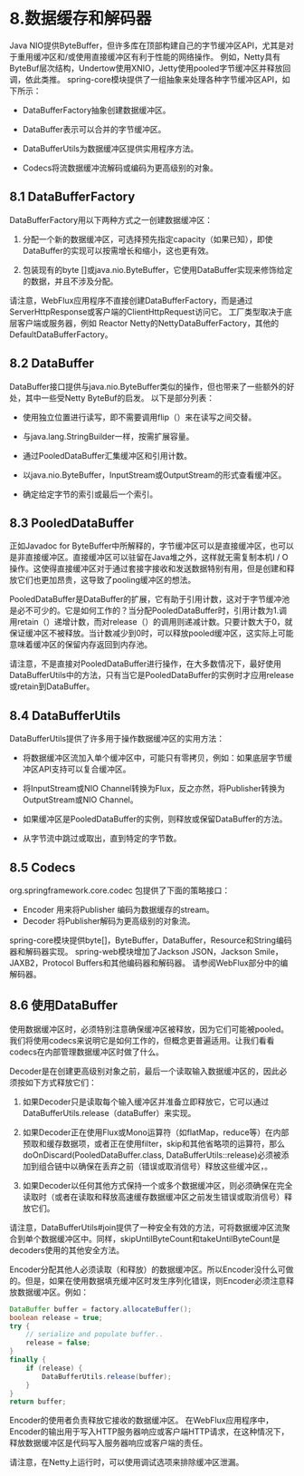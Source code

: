 # 8.数据缓存和解码器

Java NIO提供ByteBuffer，但许多库在顶部构建自己的字节缓冲区API，尤其是对于重用缓冲区和/或使用直接缓冲区有利于性能的网络操作。 例如，Netty具有ByteBuf层次结构，Undertow使用XNIO，Jetty使用pooled字节缓冲区并释放回调，依此类推。 spring-core模块提供了一组抽象来处理各种字节缓冲区API，如下所示：

* DataBufferFactory抽象创建数据缓冲区。

* DataBuffer表示可以合并的字节缓冲区。

* DataBufferUtils为数据缓冲区提供实用程序方法。

* Codecs将流数据缓冲流解码或编码为更高级别的对象。

## 8.1 DataBufferFactory

DataBufferFactory用以下两种方式之一创建数据缓冲区：

1. 分配一个新的数据缓冲区，可选择预先指定capacity（如果已知），即使DataBuffer的实现可以按需增长和缩小，这也更有效。

2. 包装现有的byte []或java.nio.ByteBuffer，它使用DataBuffer实现来修饰给定的数据，并且不涉及分配。   

请注意，WebFlux应用程序不直接创建DataBufferFactory，而是通过ServerHttpResponse或客户端的ClientHttpRequest访问它。 工厂类型取决于底层客户端或服务器，例如 Reactor Netty的NettyDataBufferFactory，其他的DefaultDataBufferFactory。

## 8.2 DataBuffer

DataBuffer接口提供与java.nio.ByteBuffer类似的操作，但也带来了一些额外的好处，其中一些受Netty ByteBuf的启发。 以下是部分列表：

* 使用独立位置进行读写，即不需要调用flip（）来在读写之间交替。

* 与java.lang.StringBuilder一样，按需扩展容量。

* 通过PooledDataBuffer汇集缓冲区和引用计数。

* 以java.nio.ByteBuffer，InputStream或OutputStream的形式查看缓冲区。

* 确定给定字节的索引或最后一个索引。

## 8.3 PooledDataBuffer

正如Javadoc for ByteBuffer中所解释的，字节缓冲区可以是直接缓冲区，也可以是非直接缓冲区。直接缓冲区可以驻留在Java堆之外，这样就无需复制本机I / O操作。这使得直接缓冲区对于通过套接字接收和发送数据特别有用，但是创建和释放它们也更加昂贵，这导致了pooling缓冲区的想法。

PooledDataBuffer是DataBuffer的扩展，它有助于引用计数，这对于字节缓冲池是必不可少的。它是如何工作的？当分配PooledDataBuffer时，引用计数为1.调用retain（）递增计数，而对release（）的调用则递减计数。只要计数大于0，就保证缓冲区不被释放。当计数减少到0时，可以释放pooled缓冲区，这实际上可能意味着缓冲区的保留内存返回到内存池。

请注意，不是直接对PooledDataBuffer进行操作，在大多数情况下，最好使用DataBufferUtils中的方法，只有当它是PooledDataBuffer的实例时才应用release或retain到DataBuffer。

## 8.4 DataBufferUtils

DataBufferUtils提供了许多用于操作数据缓冲区的实用方法：

* 将数据缓冲区流加入单个缓冲区中，可能只有零拷贝，例如：如果底层字节缓冲区API支持可以复合缓冲区。

* 将InputStream或NIO Channel转换为Flux<DataBuffer>，反之亦然，将Publisher<DataBuffer>转换为OutputStream或NIO Channel。

* 如果缓冲区是PooledDataBuffer的实例，则释放或保留DataBuffer的方法。

* 从字节流中跳过或取出，直到特定的字节数。

## 8.5 Codecs

org.springframework.core.codec 包提供了下面的策略接口：

* Encoder 用来将Publisher<T> 编码为数据缓存的stream。
* Decoder 将Publisher<DataBuffer>解码为更高级别的对象流。

spring-core模块提供byte[]，ByteBuffer，DataBuffer，Resource和String编码器和解码器实现。 spring-web模块增加了Jackson JSON，Jackson Smile，JAXB2，Protocol Buffers和其他编码器和解码器。 请参阅WebFlux部分中的编解码器。

## 8.6 使用DataBuffer

使用数据缓冲区时，必须特别注意确保缓冲区被释放，因为它们可能被pooled。我们将使用codecs来说明它是如何工作的，但概念更普遍适用。让我们看看codecs在内部管理数据缓冲区时做了什么。

Decoder是在创建更高级别对象之前，最后一个读取输入数据缓冲区的，因此必须按如下方式释放它们：

1. 如果Decoder只是读取每个输入缓冲区并准备立即释放它，它可以通过DataBufferUtils.release（dataBuffer）来实现。

2. 如果Decoder正在使用Flux或Mono运算符（如flatMap，reduce等）在内部预取和缓存数据项，或者正在使用filter，skip和其他省略项的运算符，那么doOnDiscard(PooledDataBuffer.class, DataBufferUtils::release)必须被添加到组合链中以确保在丢弃之前（错误或取消信号）释放这些缓冲区，。

3. 如果Decoder以任何其他方式保持一个或多个数据缓冲区，则必须确保在完全读取时（或者在读取和释放高速缓存数据缓冲区之前发生错误或取消信号）释放它们。

请注意，DataBufferUtils#join提供了一种安全有效的方法，可将数据缓冲区流聚合到单个数据缓冲区中。同样，skipUntilByteCount和takeUntilByteCount是decoders使用的其他安全方法。

Encoder分配其他人必须读取（和释放）的数据缓冲区。所以Encoder没什么可做的。但是，如果在使用数据填充缓冲区时发生序列化错误，则Encoder必须注意释放数据缓冲区。例如：

~~~java
DataBuffer buffer = factory.allocateBuffer();
boolean release = true;
try {
    // serialize and populate buffer..
    release = false;
}
finally {
    if (release) {
        DataBufferUtils.release(buffer);
    }
}
return buffer;
~~~

Encoder的使用者负责释放它接收的数据缓冲区。 在WebFlux应用程序中，Encoder的输出用于写入HTTP服务器响应或客户端HTTP请求，在这种情况下，释放数据缓冲区是代码写入服务器响应或客户端的责任。

请注意，在Netty上运行时，可以使用调试选项来排除缓冲区泄漏。